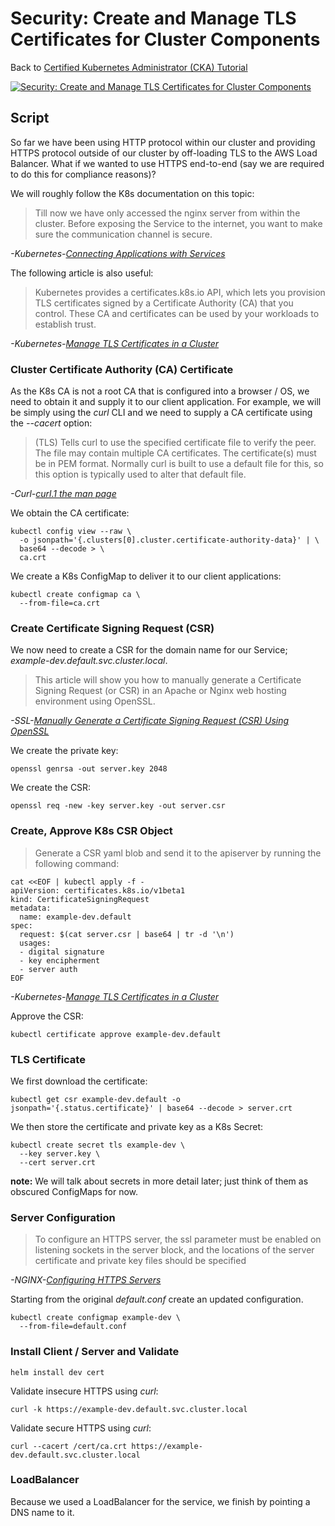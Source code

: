 # Security: Create and Manage TLS Certificates for Cluster Components

Back to [Certified Kubernetes Administrator (CKA) Tutorial](https://github.com/larkintuckerllc/k8s-cka-tutorial)

[![Security: Create and Manage TLS Certificates for Cluster Components
](http://img.youtube.com/vi/XXXXXX/0.jpg)](XXXXXX)

## Script

So far we have been using HTTP protocol within our cluster and providing HTTPS protocol outside of our cluster by off-loading TLS to the AWS Load Balancer. What if we wanted to use HTTPS end-to-end (say we are required to do this for compliance reasons)?

We will roughly follow the K8s documentation on this topic:

> Till now we have only accessed the nginx server from within the cluster. Before exposing the Service to the internet, you want to make sure the communication channel is secure.

*-Kubernetes-[Connecting Applications with Services](https://kubernetes.io/docs/concepts/services-networking/connect-applications-service/)*

The following article is also useful:

> Kubernetes provides a certificates.k8s.io API, which lets you provision TLS certificates signed by a Certificate Authority (CA) that you control. These CA and certificates can be used by your workloads to establish trust.

*-Kubernetes-[Manage TLS Certificates in a Cluster](https://kubernetes.io/docs/tasks/tls/managing-tls-in-a-cluster/)*

### Cluster Certificate Authority (CA) Certificate

As the K8s CA is not a root CA that is configured into a browser / OS, we need to obtain it and supply it to our client application. For example, we will be simply using the *curl* CLI and we need to supply a CA certificate using the *--cacert* option:

> (TLS) Tells curl to use the specified certificate file to verify the peer. The file may contain multiple CA certificates. The certificate(s) must be in PEM format. Normally curl is built to use a default file for this, so this option is typically used to alter that default file.

*-Curl-[curl.1 the man page](https://curl.haxx.se/docs/manpage.html)*

We obtain the CA certificate:

```plaintext
kubectl config view --raw \
  -o jsonpath='{.clusters[0].cluster.certificate-authority-data}' | \
  base64 --decode > \
  ca.crt
```

We create a K8s ConfigMap to deliver it to our client applications:

```plaintext
kubectl create configmap ca \
  --from-file=ca.crt
```

### Create Certificate Signing Request (CSR)

We now need to create a CSR for the domain name for our Service; *example-dev.default.svc.cluster.local*.

> This article will show you how to manually generate a Certificate Signing Request (or CSR) in an Apache or Nginx web hosting environment using OpenSSL.

*-SSL-[Manually Generate a Certificate Signing Request (CSR) Using OpenSSL](https://www.ssl.com/how-to/manually-generate-a-certificate-signing-request-csr-using-openssl/)*

We create the private key:

```plaintext
openssl genrsa -out server.key 2048
```

We create the CSR:

```plaintext
openssl req -new -key server.key -out server.csr
```

### Create, Approve K8s CSR Object

> Generate a CSR yaml blob and send it to the apiserver by running the following command:

```plaintext
cat <<EOF | kubectl apply -f -
apiVersion: certificates.k8s.io/v1beta1
kind: CertificateSigningRequest
metadata:
  name: example-dev.default
spec:
  request: $(cat server.csr | base64 | tr -d '\n')
  usages:
  - digital signature
  - key encipherment
  - server auth
EOF
```

*-Kubernetes-[Manage TLS Certificates in a Cluster](https://kubernetes.io/docs/tasks/tls/managing-tls-in-a-cluster/)*

Approve the CSR:

```plaintext
kubectl certificate approve example-dev.default
```

### TLS Certificate

We first download the certificate:

```plaintext
kubectl get csr example-dev.default -o jsonpath='{.status.certificate}' | base64 --decode > server.crt
```

We then store the certificate and private key as a K8s Secret:

```plaintext
kubectl create secret tls example-dev \
  --key server.key \
  --cert server.crt
```

**note:** We will talk about secrets in more detail later; just think of them as obscured ConfigMaps for now.

### Server Configuration

> To configure an HTTPS server, the ssl parameter must be enabled on listening sockets in the server block, and the locations of the server certificate and private key files should be specified

*-NGINX-[Configuring HTTPS Servers](https://nginx.org/en/docs/http/configuring_https_servers.html)*

Starting from the original *default.conf* create an updated configuration.

```plaintext
kubectl create configmap example-dev \
  --from-file=default.conf
```

### Install Client / Server and Validate

```plaintext
helm install dev cert
```

Validate insecure HTTPS using *curl*:

```plaintext
curl -k https://example-dev.default.svc.cluster.local
```

Validate secure HTTPS using *curl*:

```plaintext
curl --cacert /cert/ca.crt https://example-dev.default.svc.cluster.local
```

### LoadBalancer

Because we used a LoadBalancer for the service, we finish by pointing a DNS name to it.
